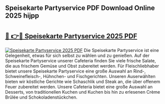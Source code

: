 ## Speisekarte Partyservice PDF Download Online 2025 hijpp

# <h2><a href="http://gc98wk.nevu.top/?p=Speisekarte+Partyservice">🔗 👉🔴 Speisekarte Partyservice 2025 PDF</a></h2>

[![Speisekarte Partyservice 2025 PDF](https://i.imgur.com/dBaPXMq.png)](http://gc98wk.nevu.top/?p=Speisekarte+Partyservice)
Die Speisekarte Partyservice ist eine Gelegenheit, etwas für sich selbst zu wählen und zu genießen. Auf der Speisekarte Partyservice unserer Cafeteria finden Sie viele frische Salate, die aus frischem Gemüse und Obst zubereitet werden. Für Fleischliebhaber bietet unsere Speisekarte Partyservice eine große Auswahl an Rind-, Schweinefleisch-, Hühnchen- und Fischgerichten. Unseren Auserwählten bieten wir köstliche Gerichte wie Schaschlik und Steak an, die über offenem Feuer zubereitet werden. Unsere Cafeteria bietet eine große Auswahl an Desserts, von traditionellen Kuchen und Kuchen bis hin zu erlesenen Crème Brûlée und Schokoladenstückchen.
